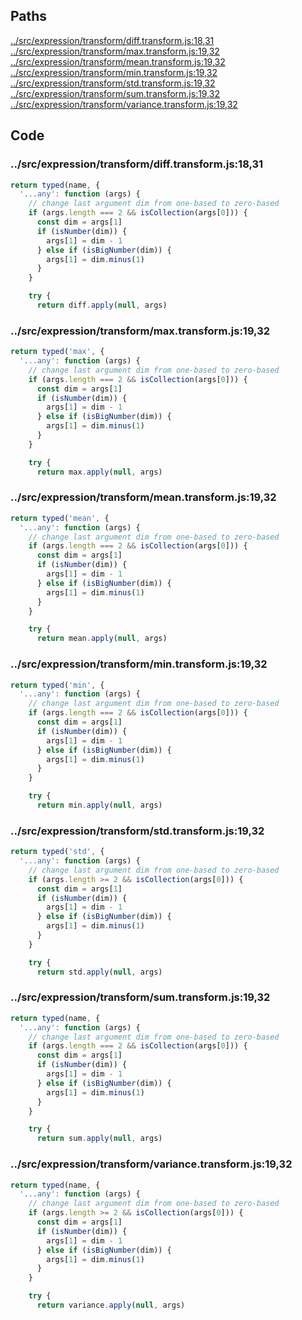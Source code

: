 ## Paths

[../src/expression/transform/diff.transform.js:18,31](#../src/expression/transform/diff.transform.js:18,31)  
[../src/expression/transform/max.transform.js:19,32](#../src/expression/transform/max.transform.js:19,32)  
[../src/expression/transform/mean.transform.js:19,32](#../src/expression/transform/mean.transform.js:19,32)  
[../src/expression/transform/min.transform.js:19,32](#../src/expression/transform/min.transform.js:19,32)  
[../src/expression/transform/std.transform.js:19,32](#../src/expression/transform/std.transform.js:19,32)  
[../src/expression/transform/sum.transform.js:19,32](#../src/expression/transform/sum.transform.js:19,32)  
[../src/expression/transform/variance.transform.js:19,32](#../src/expression/transform/variance.transform.js:19,32)  

## Code

### ../src/expression/transform/diff.transform.js:18,31

```js
return typed(name, {
  '...any': function (args) {
    // change last argument dim from one-based to zero-based
    if (args.length === 2 && isCollection(args[0])) {
      const dim = args[1]
      if (isNumber(dim)) {
        args[1] = dim - 1
      } else if (isBigNumber(dim)) {
        args[1] = dim.minus(1)
      }
    }

    try {
      return diff.apply(null, args)
```



### ../src/expression/transform/max.transform.js:19,32

```js
return typed('max', {
  '...any': function (args) {
    // change last argument dim from one-based to zero-based
    if (args.length === 2 && isCollection(args[0])) {
      const dim = args[1]
      if (isNumber(dim)) {
        args[1] = dim - 1
      } else if (isBigNumber(dim)) {
        args[1] = dim.minus(1)
      }
    }

    try {
      return max.apply(null, args)
```



### ../src/expression/transform/mean.transform.js:19,32

```js
return typed('mean', {
  '...any': function (args) {
    // change last argument dim from one-based to zero-based
    if (args.length === 2 && isCollection(args[0])) {
      const dim = args[1]
      if (isNumber(dim)) {
        args[1] = dim - 1
      } else if (isBigNumber(dim)) {
        args[1] = dim.minus(1)
      }
    }

    try {
      return mean.apply(null, args)
```



### ../src/expression/transform/min.transform.js:19,32

```js
return typed('min', {
  '...any': function (args) {
    // change last argument dim from one-based to zero-based
    if (args.length === 2 && isCollection(args[0])) {
      const dim = args[1]
      if (isNumber(dim)) {
        args[1] = dim - 1
      } else if (isBigNumber(dim)) {
        args[1] = dim.minus(1)
      }
    }

    try {
      return min.apply(null, args)
```



### ../src/expression/transform/std.transform.js:19,32

```js
return typed('std', {
  '...any': function (args) {
    // change last argument dim from one-based to zero-based
    if (args.length >= 2 && isCollection(args[0])) {
      const dim = args[1]
      if (isNumber(dim)) {
        args[1] = dim - 1
      } else if (isBigNumber(dim)) {
        args[1] = dim.minus(1)
      }
    }

    try {
      return std.apply(null, args)
```



### ../src/expression/transform/sum.transform.js:19,32

```js
return typed(name, {
  '...any': function (args) {
    // change last argument dim from one-based to zero-based
    if (args.length === 2 && isCollection(args[0])) {
      const dim = args[1]
      if (isNumber(dim)) {
        args[1] = dim - 1
      } else if (isBigNumber(dim)) {
        args[1] = dim.minus(1)
      }
    }

    try {
      return sum.apply(null, args)
```



### ../src/expression/transform/variance.transform.js:19,32

```js
return typed(name, {
  '...any': function (args) {
    // change last argument dim from one-based to zero-based
    if (args.length >= 2 && isCollection(args[0])) {
      const dim = args[1]
      if (isNumber(dim)) {
        args[1] = dim - 1
      } else if (isBigNumber(dim)) {
        args[1] = dim.minus(1)
      }
    }

    try {
      return variance.apply(null, args)
```
